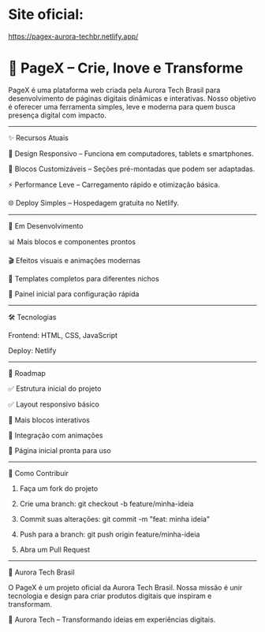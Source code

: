 # Site oficial:
https://pagex-aurora-techbr.netlify.app/

# 🚀 PageX – Crie, Inove e Transforme

PageX é uma plataforma web criada pela Aurora Tech Brasil para desenvolvimento de páginas digitais dinâmicas e interativas.
Nosso objetivo é oferecer uma ferramenta simples, leve e moderna para quem busca presença digital com impacto.


---

✨ Recursos Atuais

📱 Design Responsivo – Funciona em computadores, tablets e smartphones.

🎨 Blocos Customizáveis – Seções pré-montadas que podem ser adaptadas.

⚡ Performance Leve – Carregamento rápido e otimização básica.

🌐 Deploy Simples – Hospedagem gratuita no Netlify.



---

🌌 Em Desenvolvimento

📊 Mais blocos e componentes prontos

🎬 Efeitos visuais e animações modernas

🧩 Templates completos para diferentes nichos

🎯 Painel inicial para configuração rápida



---

🛠️ Tecnologias

Frontend: HTML, CSS, JavaScript

Deploy: Netlify



---

🚩 Roadmap

✅ Estrutura inicial do projeto

✅ Layout responsivo básico

🚧 Mais blocos interativos

🚧 Integração com animações

🚧 Página inicial pronta para uso



---

🤝 Como Contribuir

1. Faça um fork do projeto


2. Crie uma branch: git checkout -b feature/minha-ideia


3. Commit suas alterações: git commit -m "feat: minha ideia"


4. Push para a branch: git push origin feature/minha-ideia


5. Abra um Pull Request




---

📢 Aurora Tech Brasil

O PageX é um projeto oficial da Aurora Tech Brasil.
Nossa missão é unir tecnologia e design para criar produtos digitais que inspiram e transformam.

🌌 Aurora Tech – Transformando ideias em experiências digitais.
